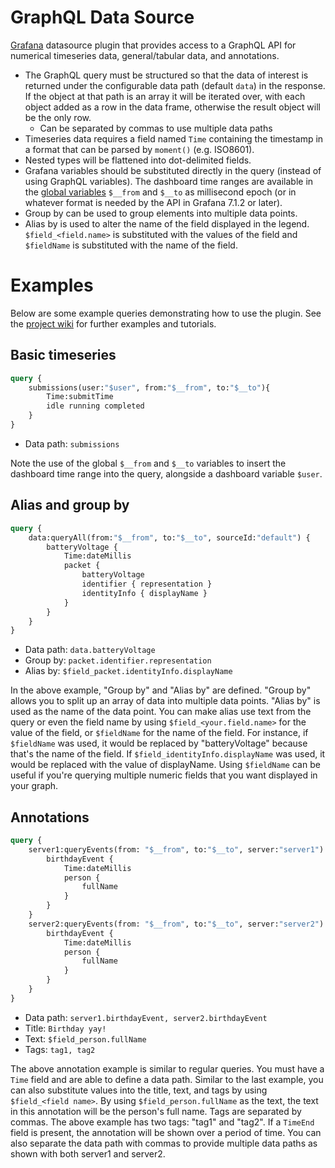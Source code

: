 # GraphQL Data Source

[Grafana](https://grafana.com) datasource plugin that provides access to a
GraphQL API for numerical timeseries data, general/tabular data, and
annotations.

* The GraphQL query must be structured so that the data of interest is returned
under the configurable data path (default `data`) in the response. If the
object at that path is an array it will be iterated over, with each object added
as a row in the data frame, otherwise the result object will be the only row.
  * Can be separated by commas to use multiple data paths
* Timeseries data requires a field named `Time` containing the timestamp in a
format that can be parsed by `moment()` (e.g. ISO8601). 
* Nested types will be flattened into dot-delimited fields. 
* Grafana variables should be substituted directly in the query (instead of
using GraphQL variables). The dashboard time ranges are available in the 
[global variables](https://grafana.com/docs/grafana/latest/variables/variable-types/global-variables/)
`$__from` and `$__to` as millisecond epoch (or in whatever format is needed by the API
in Grafana 7.1.2 or later).
* Group by can be used to group elements into multiple data points.
* Alias by is used to alter the name of the field displayed in the legend. `$field_<field.name>` is substituted with the
values of the field and `$fieldName` is substituted with the name of the field.

# Examples

Below are some example queries demonstrating how to use the plugin. See the
[project wiki](https://github.com/fifemon/graphql-datasource/wiki) for further
examples and tutorials.

## Basic timeseries

```graphql
query {
    submissions(user:"$user", from:"$__from", to:"$__to"){
        Time:submitTime
        idle running completed
    }
}
```
* Data path: `submissions`

Note the use of the global `$__from` and `$__to` variables to insert the
dashboard time range into the query, alongside a dashboard variable `$user`.

## Alias and group by

```graphql
query {
    data:queryAll(from:"$__from", to:"$__to", sourceId:"default") {
        batteryVoltage {
            Time:dateMillis
            packet {
                batteryVoltage
                identifier { representation }
                identityInfo { displayName }
            }
        }
    }
}
```
* Data path: `data.batteryVoltage`
* Group by: `packet.identifier.representation`
* Alias by: `$field_packet.identityInfo.displayName`

In the above example, "Group by" and "Alias by" are defined. "Group by" allows
you to split up an array of data into multiple data points. "Alias by" is used
as the name of the data point. You can make alias use text from the query or
even the field name by using `$field_<your.field.name>` for the value of the
field, or `$fieldName` for the name of the field. For instance, if `$fieldName`
was used, it would be replaced by "batteryVoltage" because that's the name of
the field. If `$field_identityInfo.displayName` was used, it would be replaced
with the value of displayName. Using `$fieldName` can be useful if you're
querying multiple numeric fields that you want displayed in your graph.

## Annotations

```graphql
query {
    server1:queryEvents(from: "$__from", to:"$__to", server:"server1") {
        birthdayEvent {
            Time:dateMillis
            person {
                fullName
            }
        }
    }
    server2:queryEvents(from: "$__from", to:"$__to", server:"server2") {
        birthdayEvent {
            Time:dateMillis
            person {
                fullName
            }
        }
    }
}
```
* Data path: `server1.birthdayEvent, server2.birthdayEvent`
* Title: `Birthday yay!`
* Text: `$field_person.fullName`
* Tags: `tag1, tag2`

The above annotation example is similar to regular queries. You must have a
`Time` field and are able to define a data path. Similar to the last example,
you can also substitute values into the title, text, and tags by using
`$field_<field name>`. By using `$field_person.fullName` as the text, the text
in this annotation will be the person's full name. Tags are separated by commas.
The above example has two tags: "tag1" and "tag2". If a `TimeEnd` field is
present, the annotation will be shown over a period of time. You can also
separate the data path with commas to provide multiple data paths as shown with
both server1 and server2.
